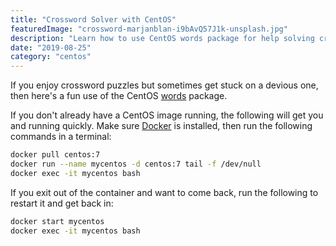 ```yaml
---
title: "Crossword Solver with CentOS"
featuredImage: "crossword-marjanblan-i9bAvQ57J1k-unsplash.jpg"
description: "Learn how to use CentOS words package for help solving crossword puzzles"
date: "2019-08-25"
category: "centos"
---
```


If you enjoy crossword puzzles but sometimes get stuck on a devious one, then here's a fun use of the CentOS [words](https://centos.pkgs.org/7/centos-x86_64/words-3.0-22.el7.noarch.rpm.html) package.

If you don't already have a CentOS image running, the following will get you and running quickly. Make sure [Docker](https://www.docker.com/) is installed, then run the following commands in a terminal:

```bash
docker pull centos:7
docker run --name mycentos -d centos:7 tail -f /dev/null
docker exec -it mycentos bash
```

If you exit out of the container and want to come back, run the following to restart it and get back in:

```bash
docker start mycentos
docker exec -it mycentos bash
```